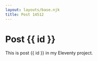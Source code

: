 ```yaml
---
layout: layouts/base.njk
title: Post 14512
---
```


# Post {{ id }}

This is post {{ id }} in my Eleventy project.
